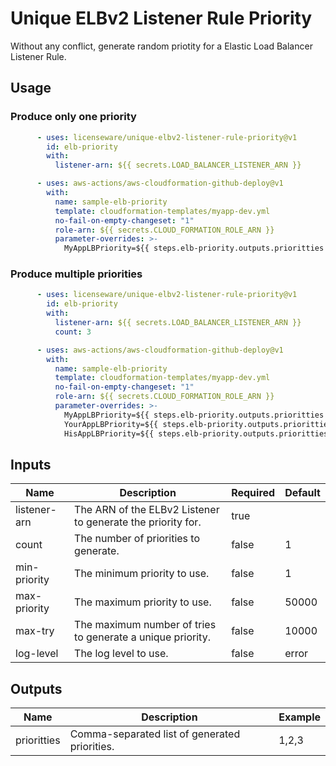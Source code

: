 # Unique ELBv2 Listener Rule Priority

Without any conflict, generate random priotity for a Elastic Load Balancer
Listener Rule.

## Usage

### Produce only one priority

```yaml
      - uses: licenseware/unique-elbv2-listener-rule-priority@v1
        id: elb-priority
        with:
          listener-arn: ${{ secrets.LOAD_BALANCER_LISTENER_ARN }}

      - uses: aws-actions/aws-cloudformation-github-deploy@v1
        with:
          name: sample-elb-priority
          template: cloudformation-templates/myapp-dev.yml
          no-fail-on-empty-changeset: "1"
          role-arn: ${{ secrets.CLOUD_FORMATION_ROLE_ARN }}
          parameter-overrides: >-
            MyAppLBPriority=${{ steps.elb-priority.outputs.prioritties }}
```

### Produce multiple priorities

```yaml
      - uses: licenseware/unique-elbv2-listener-rule-priority@v1
        id: elb-priority
        with:
          listener-arn: ${{ secrets.LOAD_BALANCER_LISTENER_ARN }}
          count: 3

      - uses: aws-actions/aws-cloudformation-github-deploy@v1
        with:
          name: sample-elb-priority
          template: cloudformation-templates/myapp-dev.yml
          no-fail-on-empty-changeset: "1"
          role-arn: ${{ secrets.CLOUD_FORMATION_ROLE_ARN }}
          parameter-overrides: >-
            MyAppLBPriority=${{ steps.elb-priority.outputs.prioritties | cut -d',' -f1 }},
            YourAppLBPriority=${{ steps.elb-priority.outputs.prioritties | cut -d',' -f2 }}},
            HisAppLBPriority=${{ steps.elb-priority.outputs.prioritties | cut -d',' -f3 }}
```

## Inputs

| Name | Description | Required | Default |
|------|-------------|----------|---------|
| listener-arn | The ARN of the ELBv2 Listener to generate the priority for. | true |
| count | The number of priorities to generate. | false | 1 |
| min-priority | The minimum priority to use. | false | 1 |
| max-priority | The maximum priority to use. | false | 50000 |
| max-try | The maximum number of tries to generate a unique priority. | false | 10000 |
| log-level | The log level to use. | false | error |


## Outputs

| Name | Description | Example |
|------|-------------|---------|
| prioritties | Comma-separated list of generated priorities. | 1,2,3 |
